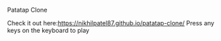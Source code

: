 Patatap Clone

Check it out here:https://nikhilpatel87.github.io/patatap-clone/
Press any keys on the keyboard to play
